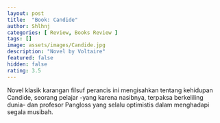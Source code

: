 ```yaml
---
layout: post
title:  "Book: Candide"
author: Shlhnj
categories: [ Review, Books Review ]
tags: []
image: assets/images/Candide.jpg
description: "Novel by Voltaire"
featured: false
hidden: false
rating: 3.5
---
```


Novel klasik karangan filsuf perancis ini mengisahkan tentang kehidupan Candide, seorang pelajar -yang karena nasibnya, terpaksa berkeliling dunia- dan profesor Pangloss yang selalu optimistis dalam menghadapi segala musibah.
